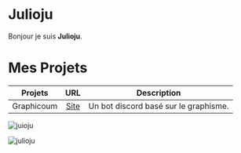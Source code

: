 # Julioju
Bonjour je suis **Julioju**.

# Mes Projets
| Projets        | URL           | Description |
| ------------- |:-------------:|:--------------:|
| Graphicoum      | [Site](https://graphicoum.xyz) | Un bot discord basé sur le graphisme. |

![juioju](https://github-readme-stats.vercel.app/api?username=julioju1015&show_icons=true&theme=tokyonight&hide=["issues"])

![julioju](https://github-readme-stats.vercel.app/api/top-langs?username=tovade&show_icons=true&theme=tokyonight&layout=compact)
